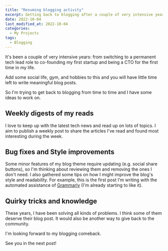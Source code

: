 ```yaml
---
title: "Resuming blogging activity"
excerpt: Getting back to blogging after a couple of very intensive years.
date: 2022-10-04
last_modified_at: 2022-10-04
categories:
  - My Projects
tags:
  - Blogging
---
```


It's been a couple of very intensive years: from switching to a permanent tech lead role to co-founding my first startup and being a CTO for the first time in my life.

Add some social life, gym, and hobbies to this and you will have little time left to write meaningful blog posts.

So I'm trying to get back to blogging from time to time and I have some ideas to work on.

## Weekly digests of my reads
I love to keep up with the latest tech news and read up on lots of topics. I aim to publish a weekly post to share the articles I've read and found most interesting during the week.

## Bug fixes and Style improvements 
Some minor features of my blog theme require updating (e.g. social share buttons), so I'm thinking about reviewing them and removing the ones I don't need.
I also gathered some tips on how I might improve the blog's style and readability. For example, this is the first post I'm writing with the automated assistance of [Grammarly](https://grammarly.com) (I'm already starting to like it).

## Quirky tricks and knowledge
These years, I have been solving all kinds of problems. I think some of them deserve their blog post. It would also be another way to give back to the community.

I'm looking forward to my blogging comeback.

See you in the next post!